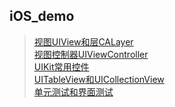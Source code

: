 ## iOS_demo

  > [视图UIView和层CALayer](https://github.com/Liao-Hexo/iOS_demo/tree/Description/视图UIView和层CALayer)    
  > [视图控制器UIViewController](https://github.com/Liao-Hexo/iOS_demo/tree/Description/视图控制器UIViewController)    
  > [UIKit常用控件](https://github.com/Liao-Hexo/iOS_demo/tree/Description/UIKit常用控件)    
  > [UITableView和UICollectionView](https://github.com/Liao-Hexo/iOS_demo/tree/Description/UITableView和UICollectionView)    
  > [单元测试和界面测试](https://github.com/Liao-Hexo/iOS_demo/tree/Description/单元测试和界面测试)

